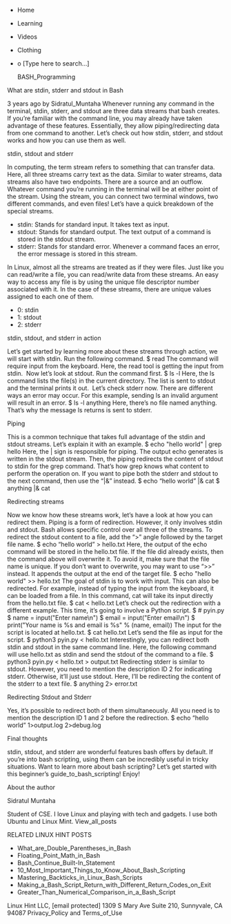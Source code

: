 





















































* Home
* Learning
* Videos
* Clothing
*
  o [Type here to search...]


   BASH_Programming


What are stdin, stderr and stdout in Bash

3 years ago
by Sidratul_Muntaha
Whenever running any command in the terminal, stdin, stderr, and stdout are
three data streams that bash creates. If you’re familiar with the command line,
you may already have taken advantage of these features. Essentially, they allow
piping/redirecting data from one command to another.
Let’s check out how stdin, stderr, and stdout works and how you can use them as
well.

stdin, stdout and stderr

In computing, the term stream refers to something that can transfer data. Here,
all three streams carry text as the data.
Similar to water streams, data streams also have two endpoints. There are a
source and an outflow. Whatever command you’re running in the terminal will be
at either point of the stream. Using the stream, you can connect two terminal
windows, two different commands, and even files!
Let’s have a quick breakdown of the special streams.

* stdin: Stands for standard input. It takes text as input.
* stdout: Stands for standard output. The text output of a command is stored in
  the stdout stream.
* stderr: Stands for standard error. Whenever a command faces an error, the
  error message is stored in this stream.

In Linux, almost all the streams are treated as if they were files. Just like
you can read/write a file, you can read/write data from these streams.
An easy way to access any file is by using the unique file descriptor number
associated with it. In the case of these streams, there are unique values
assigned to each one of them.

* 0: stdin
* 1: stdout
* 2: stderr


stdin, stdout, and stderr in action

Let’s get started by learning more about these streams through action, we will
start with stdin.
Run the following command.
$ read
The command will require input from the keyboard. Here, the read tool is
getting the input from stdin.  Now let’s look at stdout.
Run the command first.
$ ls -l
Here, the ls command lists the file(s) in the current directory. The list is
sent to stdout and the terminal prints it out.  Let’s check stderr now.
There are different ways an error may occur. For this example, sending ls an
invalid argument will result in an error.
$ ls -l anything
Here, there’s no file named anything. That’s why the message ls returns is sent
to stderr.

Piping

This is a common technique that takes full advantage of the stdin and stdout
streams. Let’s explain it with an example.
$ echo "hello world" | grep hello
Here, the | sign is responsible for piping. The output echo generates is
written in the stdout stream. Then, the piping redirects the content of stdout
to stdin for the grep command. That’s how grep knows what content to perform
the operation on.
If you want to pipe both the stderr and stdout to the next command, then use
the “|&” instead.
$ echo “hello world” |& cat
$ anything |& cat

Redirecting streams

Now we know how these streams work, let’s have a look at how you can redirect
them. Piping is a form of redirection. However, it only involves stdin and
stdout. Bash allows specific control over all three of the streams.
To redirect the stdout content to a file, add the “>” angle followed by the
target file name.
$ echo “hello world” > hello.txt
Here, the output of the echo command will be stored in the hello.txt file.
If the file did already exists, then the command above will overwrite it. To
avoid it, make sure that the file name is unique. If you don’t want to
overwrite, you may want to use “>>” instead. It appends the output at the end
of the target file.
$ echo "hello world" >> hello.txt
The goal of stdin is to work with input. This can also be redirected. For
example, instead of typing the input from the keyboard, it can be loaded from a
file.
In this command, cat will take its input directly from the hello.txt file.
$ cat < hello.txt
Let’s check out the redirection with a different example. This time, it’s going
to involve a Python script.
$ # pyin.py
$ name = input("Enter name\n")
$ email = input("Enter email\n")
$ print("Your name is %s and email is %s" % (name, email))
The input for the script is located at hello.txt.
$ cat hello.txt
Let’s send the file as input for the script.
$ python3 pyin.py < hello.txt
Interestingly, you can redirect both stdin and stdout in the same command line.
Here, the following command will use hello.txt as stdin and send the stdout of
the command to a file.
$ python3 pyin.py < hello.txt > output.txt
Redirecting stderr is similar to stdout. However, you need to mention the
description ID 2 for indicating stderr. Otherwise, it’ll just use stdout.
Here, I’ll be redirecting the content of the stderr to a text file.
$ anything 2> error.txt

Redirecting Stdout and Stderr

Yes, it’s possible to redirect both of them simultaneously. All you need is to
mention the description ID 1 and 2 before the redirection.
$ echo “hello world” 1>output.log 2>debug.log

Final thoughts

stdin, stdout, and stderr are wonderful features bash offers by default. If
you’re into bash scripting, using them can be incredibly useful in tricky
situations.
Want to learn more about bash scripting? Let’s get started with this beginner’s
guide_to_bash_scripting!
Enjoy!


About the author


Sidratul Muntaha

Student of CSE. I love Linux and playing with tech and gadgets. I use both
Ubuntu and Linux Mint.
View_all_posts

RELATED LINUX HINT POSTS


* What_are_Double_Parentheses_in_Bash
* Floating_Point_Math_in_Bash
* Bash_Continue_Built-In_Statement
* 10_Most_Important_Things_to_Know_About_Bash_Scripting
* Mastering_Backticks_in_Linux_Bash_Scripts
* Making_a_Bash_Script_Return_with_Different_Return_Codes_on_Exit
* Greater_Than_Numerical_Comparison_in_a_Bash_Script

Linux Hint LLC, [email protected]
1309 S Mary Ave Suite 210, Sunnyvale, CA 94087
 Privacy_Policy and Terms_of_Use

